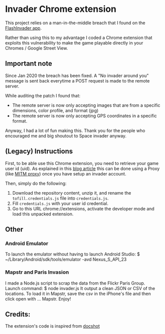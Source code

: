 # Invader Chrome extension

This project relies on a man-in-the-middle breach that I found on the [FlashInvader app](https://play.google.com/store/apps/details?id=com.ltu.flashInvader&utm_source=www.apk4fun.com).

Rather than using this to my advantage I coded a Chrome extension that exploits this vulnerability to make the game playable directly in your Chromes / Google Street View.

## Important note

Since Jan 2020 the breach has been fixed.
A "No invader around you" message is sent back everytime a POST request is made to the remote server.

While auditing the patch I found that:

-  The remote server is now only accepting images that are from a specific dimensions, color profile, and format (jpg)
-  The remote server is now only accepting GPS coordinates in a specific format.

Anyway, I had a lot of fun making this. Thank you for the people who encouraged me and big shoutout to Space invader anyway.

## (Legacy) Instructions

First, to be able use this Chrome extension, you need to retrieve your game user id (uid).
As explained in this [blog article](https://adrienrahier.com/Remote-FlashInvader-00636c4535174f26929ce6886477f8a0) this can be done using a Proxy (like [MITM proxy](https://mitmproxy.org)) once you have setup an invader account.

Then, simply do the following:

1. Download the repository content, unzip it, and rename the `tofill.credentials.js` file into `credentials.js`.
2. Fill `credentials.js` with your user id credential.
3. Go to this URL chrome://extensions, activate the developer mode and load this unpacked extension.

## Other

### Android Emulator

To launch the emulator without having to launch Android Studio:
\$ ~/Library/Android/sdk/tools/emulator -avd Nexus_S_API_23

### Mapstr and Paris Invasion

I made a Node.js script to scrap the data from the Flickr Paris Group.
Launch command:
\$ node invader.js
It output a clean JSON or CSV of the locations.
To load it in Mapstr, save the csv in the iPhone's file and then click open with ... Mapstr.
Enjoy!

## Credits:

The extension's code is inspired from [docshot](https://github.com/mapbox/docshot)
